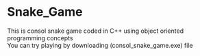 # Snake_Game
This is consol snake game coded in C++ using object oriented programming concepts  
You can try playing by downloading (consol_snake_game.exe) file 
